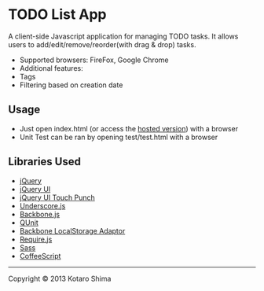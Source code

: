 TODO List App
======================
A client-side Javascript application for managing TODO tasks.
It allows users to add/edit/remove/reorder(with drag & drop) tasks.
* Supported browsers: FireFox, Google Chrome
* Additional features:
 * Tags
 * Filtering based on creation date
 
Usage
------
* Just open index.html (or access the [hosted version](http://kotaroshima.github.io/todo_list/)) with a browser
* Unit Test can be ran by opening test/test.html with a browser
 
Libraries Used
--------
* [jQuery](http://jquery.com/)
* [jQuery UI](http://jqueryui.com/)
* [jQuery UI Touch Punch](http://touchpunch.furf.com//)
* [Underscore.js](http://underscorejs.org/)
* [Backbone.js](http://backbonejs.org/)
* [QUnit](http://qunitjs.com/)
* [Backbone LocalStorage Adaptor](http://documentcloud.github.com/backbone/docs/backbone-localstorage.html)
* [Require.js](http://http://requirejs.org/)
* [Sass](http://sass-lang.com/)
* [CoffeeScript](http://coffeescript.org/)

----------
Copyright &copy; 2013 Kotaro Shima